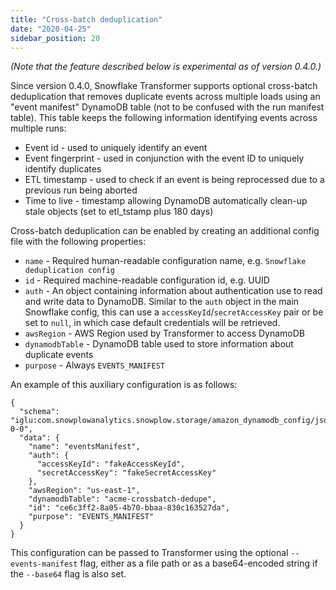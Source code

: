 ```yaml
---
title: "Cross-batch deduplication"
date: "2020-04-25"
sidebar_position: 20
---
```


_(Note that the feature described below is experimental as of version 0.4.0.)_

Since version 0.4.0, Snowflake Transformer supports optional cross-batch deduplication that removes duplicate events across multiple loads using an "event manifest" DynamoDB table (not to be confused with the run manifest table). This table keeps the following information identifying events across multiple runs:

- Event id - used to uniquely identify an event
- Event fingerprint - used in conjunction with the event ID to uniquely identify duplicates
- ETL timestamp - used to check if an event is being reprocessed due to a previous run being aborted
- Time to live - timestamp allowing DynamoDB automatically clean-up stale objects (set to etl_tstamp plus 180 days)

Cross-batch deduplication can be enabled by creating an additional config file with the following properties:

- `name` - Required human-readable configuration name, e.g. `Snowflake deduplication config`
- `id` - Required machine-readable configuration id, e.g. UUID
- `auth` - An object containing information about authentication use to read and write data to DynamoDB. Similar to the `auth` object in the main Snowflake config, this can use a `accessKeyId`/`secretAccessKey` pair or be set to `null`, in which case default credentials will be retrieved.
- `awsRegion` - AWS Region used by Transformer to access DynamoDB
- `dynamodbTable` - DynamoDB table used to store information about duplicate events
- `purpose` - Always `EVENTS_MANIFEST`

An example of this auxiliary configuration is as follows:

```
{
  "schema": "iglu:com.snowplowanalytics.snowplow.storage/amazon_dynamodb_config/jsonschema/2-0-0",
  "data": {
    "name": "eventsManifest",
    "auth": {
      "accessKeyId": "fakeAccessKeyId",
      "secretAccessKey": "fakeSecretAccessKey"
    },
    "awsRegion": "us-east-1",
    "dynamodbTable": "acme-crossbatch-dedupe",
    "id": "ce6c3ff2-8a05-4b70-bbaa-830c163527da",
    "purpose": "EVENTS_MANIFEST"
  }
}
```

This configuration can be passed to Transformer using the optional `--events-manifest` flag, either as a file path or as a base64-encoded string if the `--base64` flag is also set.
